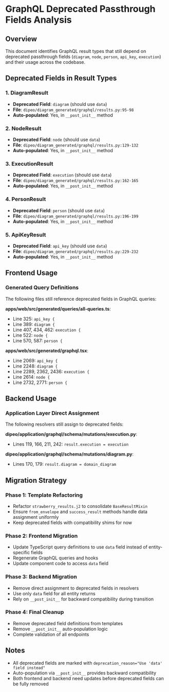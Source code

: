 # GraphQL Deprecated Passthrough Fields Analysis

## Overview
This document identifies GraphQL result types that still depend on deprecated passthrough fields (`diagram`, `node`, `person`, `api_key`, `execution`) and their usage across the codebase.

## Deprecated Fields in Result Types

### 1. DiagramResult
- **Deprecated Field**: `diagram` (should use `data`)
- **File**: `dipeo/diagram_generated/graphql/results.py:95-98`
- **Auto-populated**: Yes, in `__post_init__` method

### 2. NodeResult
- **Deprecated Field**: `node` (should use `data`)
- **File**: `dipeo/diagram_generated/graphql/results.py:129-132`
- **Auto-populated**: Yes, in `__post_init__` method

### 3. ExecutionResult
- **Deprecated Field**: `execution` (should use `data`)
- **File**: `dipeo/diagram_generated/graphql/results.py:162-165`
- **Auto-populated**: Yes, in `__post_init__` method

### 4. PersonResult
- **Deprecated Field**: `person` (should use `data`)
- **File**: `dipeo/diagram_generated/graphql/results.py:196-199`
- **Auto-populated**: Yes, in `__post_init__` method

### 5. ApiKeyResult
- **Deprecated Field**: `api_key` (should use `data`)
- **File**: `dipeo/diagram_generated/graphql/results.py:229-232`
- **Auto-populated**: Yes, in `__post_init__` method

## Frontend Usage

### Generated Query Definitions
The following files still reference deprecated fields in GraphQL queries:

**apps/web/src/__generated__/queries/all-queries.ts**:
- Line 325: `api_key {`
- Line 389: `diagram {`
- Line 407, 434, 462: `execution {`
- Line 522: `node {`
- Line 570, 587: `person {`

**apps/web/src/__generated__/graphql.tsx**:
- Line 2069: `api_key {`
- Line 2248: `diagram {`
- Line 2289, 2362, 2436: `execution {`
- Line 2614: `node {`
- Line 2732, 2771: `person {`

## Backend Usage

### Application Layer Direct Assignment
The following resolvers still assign to deprecated fields:

**dipeo/application/graphql/schema/mutations/execution.py**:
- Lines 119, 166, 211, 242: `result.execution = execution`

**dipeo/application/graphql/schema/mutations/diagram.py**:
- Lines 170, 179: `result.diagram = domain_diagram`

## Migration Strategy

### Phase 1: Template Refactoring
- Refactor `strawberry_results.j2` to consolidate `BaseResultMixin`
- Ensure `from_envelope` and `success_result` methods handle data assignment uniformly
- Keep deprecated fields with compatibility shims for now

### Phase 2: Frontend Migration
- Update TypeScript query definitions to use `data` field instead of entity-specific fields
- Regenerate GraphQL queries and hooks
- Update component code to access `data` field

### Phase 3: Backend Migration
- Remove direct assignment to deprecated fields in resolvers
- Use only `data` field for all entity returns
- Rely on `__post_init__` for backward compatibility during transition

### Phase 4: Final Cleanup
- Remove deprecated field definitions from templates
- Remove `__post_init__` auto-population logic
- Complete validation of all endpoints

## Notes
- All deprecated fields are marked with `deprecation_reason="Use 'data' field instead"`
- Auto-population via `__post_init__` provides backward compatibility
- Both frontend and backend need updates before deprecated fields can be fully removed
